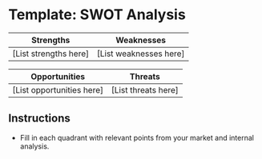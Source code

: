 # Template: SWOT Analysis

| Strengths                | Weaknesses              |
|--------------------------|-------------------------|
| [List strengths here]    | [List weaknesses here]  |

| Opportunities            | Threats                 |
|--------------------------|-------------------------|
| [List opportunities here]| [List threats here]     |

## Instructions
- Fill in each quadrant with relevant points from your market and internal analysis.
